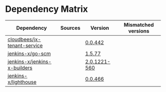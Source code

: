 # Dependency Matrix

Dependency | Sources | Version | Mismatched versions
---------- | ------- | ------- | -------------------
[cloudbees/jx-tenant-service](https://github.com/cloudbees/jx-tenant-service) |  | [0.0.442](https://github.com/cloudbees/jx-tenant-service/releases/tag/v0.0.442) | 
[jenkins-x/go-scm](https://github.com/jenkins-x/go-scm) |  | [1.5.77]() | 
[jenkins-x/jenkins-x-builders](https://github.com/jenkins-x/jenkins-x-builders) |  | [2.0.1221-560]() | 
[jenkins-x/lighthouse](https://github.com/jenkins-x/lighthouse) |  | [0.0.466]() | 
